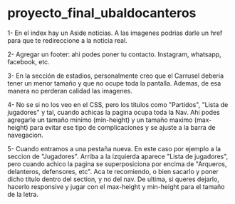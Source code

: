 # proyecto_final_ubaldocanteros

1- En el index hay un Aside noticias. A las imagenes podrias darle un href para que te redireccione a la noticia real.

2- Agregar un footer: ahi podes poner tu contacto. Instagram, whatsapp, facebook, etc.

3- En la sección de estadios, personalmente creo que el Carrusel deberia tener un menor tamaño y que no ocupe toda la pantalla. Ademas, de esa manera no perderan calidad las imagenes.

4- No se si no los veo en el CSS, pero los titulos como "Partidos", "Lista de jugadores" y tal, cuando achicas la pagina ocupa toda la Nav. Ahi podes agregarle un tamaño minimo (min-height) y un tamaño maximo (max-height) para evitar ese tipo de complicaciones y se ajuste a la barra de navegacion.

5- Cuando entramos a una pestaña nueva. En este caso por ejemplo a la seccion de "Jugadores". Arriba a la izquierda aparece "Lista de jugadores", pero cuando achico la pagina se superposiciona por encima de "Arqueros, delanteros, defensores, etc". Aca te recomiendo, o bien sacarlo y poner dicho titulo dentro del section, y no del nav. De ultima, si queres dejarlo, hacerlo responsive y jugar con el max-height y min-height para el tamaño de la letra.
